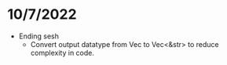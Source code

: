 

# 10/7/2022
- Ending sesh
    - Convert output datatype from Vec<String> to Vec<&str> to reduce complexity in code.
